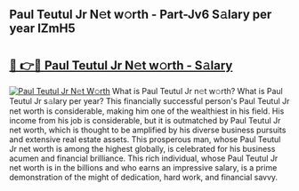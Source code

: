 ## Paul Teutul Jr N𝚎t w𝚘rth - Part-Jv6 S𝚊lary per year IZmH5

# <h2><a href="http://gc0cc79.nevu.top/?p=Paul+Teutul+Jr">🔗 👉🔴 Paul Teutul Jr N𝚎t w𝚘rth - S𝚊lary</a></h2>

[![Paul Teutul Jr N𝚎t W𝚘rth](https://i.imgur.com/Oavwk0R.jpeg)](http://gc0cc79.nevu.top/?p=Paul+Teutul+Jr)
What is Paul Teutul Jr n𝚎t w𝚘rth? What is Paul Teutul Jr s𝚊lary per year?
This financially successful person's Paul Teutul Jr net worth is considerable, making him one of the wealthiest in his field. His income from his job is considerable, but it is outmatched by Paul Teutul Jr net worth, which is thought to be amplified by his diverse business pursuits and extensive real estate assets. This prosperous man, whose Paul Teutul Jr net worth is among the highest globally, is celebrated for his business acumen and financial brilliance. This rich individual, whose Paul Teutul Jr net worth is in the billions and who earns an impressive salary, is a prime demonstration of the might of dedication, hard work, and financial savvy.
